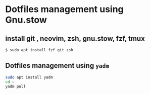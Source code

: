 # Dotfiles  management using Gnu.stow


## install git , neovim, zsh, gnu.stow, fzf, tmux
```bash
$ sudo apt install fzf git zsh

```

## Dotfiles management using `yadm`

```sh
sudo apt install yadm
cd ~
yadm pull 
```

```


